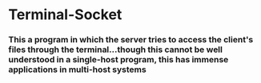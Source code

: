 # Terminal-Socket

### This a program in which the server tries to access the client's files through the terminal...though this cannot be well understood in a single-host program, this has immense applications in multi-host systems
